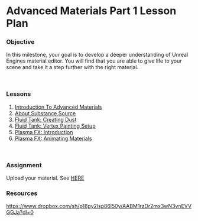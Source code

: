 # Advanced Materials Part 1 Lesson Plan

<h3>Objective</h3>
<p><span>In this milestone, your goal is to develop a deeper understanding of Unreal Engines material editor. You will find that you are able to give life to your scene and take it a step further with the right material.</span></p>
<p>&nbsp;</p>
<h3>Lessons</h3>
<ol>
<li><a class="inline_disabled" href="https://vertexschool.instructure.com/courses/266/pages/introduction-to-advanced-materials?module_item_id=18653" target="_blank" data-api-endpoint="https://vertexschool.instructure.com/api/v1/courses/266/pages/introduction-to-advanced-materials" data-api-returntype="Page">Introduction To Advanced Materials</a></li>
<li><a class="inline_disabled" href="https://vertexschool.instructure.com/courses/266/pages/about-substance-source?module_item_id=18654" target="_blank" data-api-endpoint="https://vertexschool.instructure.com/api/v1/courses/266/pages/about-substance-source" data-api-returntype="Page">About Substance Source</a></li>
<li><a class="inline_disabled" href="https://vertexschool.instructure.com/courses/266/pages/fluid-tank-creating-dust?module_item_id=18655" target="_blank" data-api-endpoint="https://vertexschool.instructure.com/api/v1/courses/266/pages/fluid-tank-creating-dust" data-api-returntype="Page">Fluid Tank: Creating Dust</a></li>
<li><a class="inline_disabled" href="https://vertexschool.instructure.com/courses/266/pages/fluid-tank-vertex-painting-setup?module_item_id=18656" target="_blank" data-api-endpoint="https://vertexschool.instructure.com/api/v1/courses/266/pages/fluid-tank-vertex-painting-setup" data-api-returntype="Page">Fluid Tank: Vertex Painting Setup</a></li>
<li><a class="inline_disabled" href="https://vertexschool.instructure.com/courses/266/pages/plasma-fx-introduction?module_item_id=18657" target="_blank" data-api-endpoint="https://vertexschool.instructure.com/api/v1/courses/266/pages/plasma-fx-introduction" data-api-returntype="Page">Plasma FX: Introduction</a></li>
<li><a class="inline_disabled" href="https://vertexschool.instructure.com/courses/266/pages/plasma-fx-animating-materials?module_item_id=18658" target="_blank" data-api-endpoint="https://vertexschool.instructure.com/api/v1/courses/266/pages/plasma-fx-animating-materials" data-api-returntype="Page">Plasma FX: Animating Materials</a></li>
</ol>
<p>&nbsp;</p>
<p><a title="Using the Foliage Tool" href="https://vertexschool.instructure.com/courses/257/pages/using-the-foliage-tool" data-api-endpoint="https://vertexschool.instructure.com/api/v1/courses/257/pages/using-the-foliage-tool" data-api-returntype="Page"></a></p>
<h3><span>Assignment</span></h3>
<p>Upload your material. See <a class="inline_disabled" href="https://vertexschool.instructure.com/courses/266/assignments/2342?module_item_id=18730" target="_blank">HERE</a></p>
<h3>Resources</h3>
<p><a class="inline_disabled" href="https://www.dropbox.com/sh/p18py2lsp86l50y/AABM1rzDr2mx3wN3vnEVVGGJa?dl=0" target="_blank">https://www.dropbox.com/sh/p18py2lsp86l50y/AABM1rzDr2mx3wN3vnEVVGGJa?dl=0</a></p>